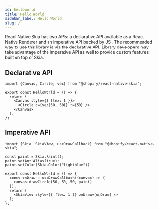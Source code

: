 ```yaml
---
id: helloworld
title: Hello World
sidebar_label: Hello World
slug: /
---
```


React Native Skia has two APIs: a declarative API available as a React Native Renderer and an imperative API backed by JSI. The recommended way to use this library is via the declarative API. Library developers may take advantage of the imperative API as well to provide custom features built on top of Skia.

## Declarative API

```tsx twoslash
import {Canvas, Circle, vec} from "@shopify/react-native-skia";

export const HelloWorld = () => {
  return (
    <Canvas style={{ flex: 1 }}>
      <Circle c={vec(50, 50)} r={50} />
    </Canvas>
  );
};
```

## Imperative API

```tsx twoslash
import {Skia, SkiaView, useDrawCallback} from "@shopify/react-native-skia";

const paint = Skia.Paint();
paint.setAntiAlias(true);
paint.setColor(Skia.Color("lightblue"))

export const HelloWorld = () => {
  const onDraw = useDrawCallback((canvas) => {
    canvas.drawCircle(50, 50, 50, paint)
  });
  return (
    <SkiaView style={{ flex: 1 }} onDraw={onDraw} />
  );
};
```